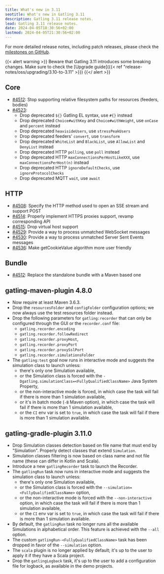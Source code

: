 ```yaml
---
title: What's new in 3.11
seotitle: What's new in Gatling 3.11
description: Gatling 3.11 release notes.
lead: Gatling 3.11 release notes.
date: 2024-04-05T18:30:56+02:00
lastmod: 2024-04-05T21:30:56+02:00
---
```


For more detailed release notes, including patch releases, please check the [milestones on GitHub](https://github.com/gatling/gatling/milestones?state=closed).

{{< alert warning >}}
Beware that Gatling 3.11 introduces some breaking changes. Make sure to check the [Upgrade guide]({{< ref "release-notes/oss/upgrading/3.10-to-3.11" >}})
{{</ alert >}}

## Core

* [#4512](https://github.com/gatling/gatling/issues/4512): Stop supporting relative filesystem paths for resources (feeders, bodies)
* [#4523](https://github.com/gatling/gatling/issues/4523):
  * Drop deprecated `${}` Gatling EL syntax, use `#{}` instead
  * Drop deprecated `Choice#withKey` and `Choice#withWeight`, use `onCase` and `percent` instead
  * Drop deprecated `heavisideUsers`, use `stressPeakUsers`
  * Drop deprecated feeders' `convert`, use `transform`
  * Drop deprecated `WhiteList` and `BlackList`, use `AllowList` and `DenyList` instead
  * Drop deprecated HTTP `polling`, use `poll` instead
  * Drop deprecated HTTP `maxConnectionsPerHostLikeXXX`, use `maxConnectionsPerHost(n)` instead
  * Drop deprecated HTTP `ignoreDefaultChecks`, use `ignoreProtocolChecks`
  * Drop deprecated MQTT `wait`, use `await`
    
## HTTP

* [#4508](https://github.com/gatling/gatling/issues/4508): Specify the HTTP method used to open an SSE stream and support POST
* [#4514](https://github.com/gatling/gatling/issues/4514): Properly implement HTTPS proxies support, revamp corresponding API
* [#4515](https://github.com/gatling/gatling/issues/4515): Drop virtual host support
* [#4529](https://github.com/gatling/gatling/issues/4529): Provide a way to process unmatched WebSocket messages
* [#4530](https://github.com/gatling/gatling/issues/4530): Provide a way to process unmatched Server Sent Events messages
* [#4536](https://github.com/gatling/gatling/issues/4536): Make getCookieValue algorithm more user friendly

## Bundle

* [#4512](https://github.com/gatling/gatling/issues/4512): Replace the standalone bundle with a Maven based one

## gatling-maven-plugin 4.8.0

* Now require at least Maven 3.6.3.
* Drop the `resourcesFolder` and `configFolder` configuration options; we now always use the test resources folder instead.
* Drop the following parameters for `gatling:recorder` that can only be configured through the GUI or the `recorder.conf` file:
  * `gatling.recorder.encoding`
  * `gatling.recorder.followRedirect`
  * `gatling.recorder.proxyHost`,
  * `gatling.recorder.proxyPort`
  * `gatling.recorder.proxySslPort`
  * `gatling.recorder.simulationsFolder`
* The `gatling:test` goal now runs in interactive mode and suggests the simulation class to launch unless:
  * there's only one Simulation available,
  * or the Simulation class is forced with the `-Dgatling.simulationClass=<FullyQualifiedClassName>` Java System Property,
  * or the non-interactive mode is forced, in which case the task will fail if there is more than 1 simulation available,
  * or it's in batch mode (`-B` Maven option), in which case the task will fail if there is more than 1 simulation available,
  * or the `CI` env var is set to `true`, in which case the task will fail if there is more than 1 simulation available.

## gatling-gradle-plugin 3.11.0

* Drop Simulation classes detection based on file name that must end by "Simulation". Properly detect classes that extend `Simulation`.
* Simulation classes filtering is now based on class name and not file name (these can differ in Kotlin and Scala).
* Introduce a new `gatlingRecorder` task to launch the Recorder.
* The `gatlingRun` task now runs in interactive mode and suggests the simulation class to launch unless:
  * there's only one Simulation available,
  * or the Simulation class is forced with the `--simulation=<FullyQualifiedClassName>` option,
  * or the non-interactive mode is forced with the `--non-interactive` option, in which case the task will fail if there is more than 1 simulation available,
  * or the `CI` env var is set to `true`, in which case the task will fail if there is more than 1 simulation available.
* By default, the `gatlingRun` task no longer runs all the available Simulations in alphabetical order. This feature is achieved with the `--all` option.
* The custom `gatlingRun-<FullyQualifiedClassName>` task has been dropped in favor of the `--simulation` option.
* The `scala` plugin is no longer applied by default; it's up to the user to apply it if they have a Scala project.
* Drop the `gatlingLogback` task, it's up to the user to add a configuration file for logback, as available in the demo projects.

